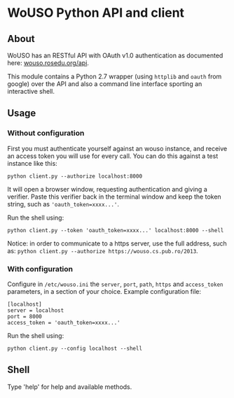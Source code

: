 # WoUSO Python API and client

## About

WoUSO has an RESTful API with OAuth v1.0 authentication as documented here: [wouso.rosedu.org/api](http://wouso.rosedu.org/api/).

This module contains a Python 2.7 wrapper (using `httplib` and `oauth` from google) over the API and also a command line
 interface sporting an interactive shell.

## Usage

### Without configuration

First you must authenticate yourself against an wouso instance, and receive an access token you will use for every call.
You can do this against a test instance like this:

    python client.py --authorize localhost:8000

It will open a browser window, requesting authentication and giving a verifier. Paste this verifier back in the terminal
 window and keep the token string, such as `'oauth_token=xxxx...'`.

Run the shell using:

    python client.py --token 'oauth_token=xxxx...' localhost:8000 --shell

Notice: in order to communicate to a https server, use the full address, 
such as: `python client.py --authorize https://wouso.cs.pub.ro/2013`.


### With configuration

Configure in `/etc/wouso.ini` the `server`, `port`, `path`, `https` and `access_token` parameters, in a section of your
choice. Example configuration file:

    [localhost]
    server = localhost
    port = 8000
    access_token = 'oauth_token=xxxx...'

Run the shell using:

    python client.py --config localhost --shell

## Shell

Type 'help' for help and available methods.
